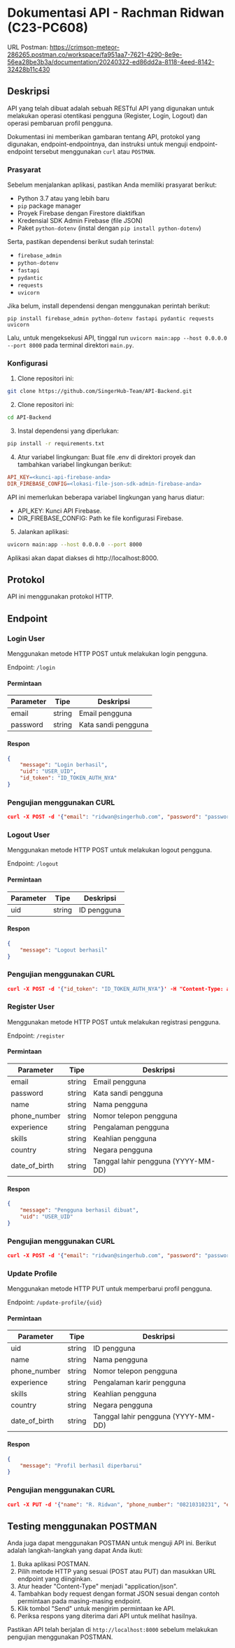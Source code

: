 # Dokumentasi API - Rachman Ridwan (C23-PC608)
URL Postman: https://crimson-meteor-286265.postman.co/workspace/fa951aa7-7621-4290-8e9e-56ea28be3b3a/documentation/20240322-ed86dd2a-8118-4eed-8142-32428b11c430
## Deskripsi
API yang telah dibuat adalah sebuah RESTful API yang digunakan untuk melakukan operasi otentikasi pengguna (Register, Login, Logout) dan operasi pembaruan profil pengguna.

Dokumentasi ini memberikan gambaran tentang API, protokol yang digunakan, endpoint-endpointnya, dan instruksi untuk menguji endpoint-endpoint tersebut menggunakan `curl` atau `POSTMAN`.

### Prasyarat
Sebelum menjalankan aplikasi, pastikan Anda memiliki prasyarat berikut:
- Python 3.7 atau yang lebih baru
- `pip` package manager
- Proyek Firebase dengan Firestore diaktifkan
- Kredensial SDK Admin Firebase (file JSON)
- Paket `python-dotenv` (instal dengan `pip install python-dotenv`)

Serta, pastikan dependensi berikut sudah terinstal:
- `firebase_admin`
- `python-dotenv`
- `fastapi`
- `pydantic`
- `requests`
- `uvicorn`

Jika belum, install dependensi dengan menggunakan perintah berikut:

```shell
pip install firebase_admin python-dotenv fastapi pydantic requests uvicorn
```

Lalu, untuk mengeksekusi API, tinggal run `uvicorn main:app --host 0.0.0.0 --port 8000` pada terminal direktori `main.py`.

### Konfigurasi
1. Clone repositori ini:
```bash
git clone https://github.com/SingerHub-Team/API-Backend.git
```

2. Clone repositori ini:
```bash
cd API-Backend
```

3. Instal dependensi yang diperlukan:
```bash
pip install -r requirements.txt
```

4. Atur variabel lingkungan:
Buat file .env di direktori proyek dan tambahkan variabel lingkungan berikut:
```makefile
API_KEY=<kunci-api-firebase-anda>
DIR_FIREBASE_CONFIG=<lokasi-file-json-sdk-admin-firebase-anda>
```
API ini memerlukan beberapa variabel lingkungan yang harus diatur:
- API_KEY: Kunci API Firebase.
- DIR_FIREBASE_CONFIG: Path ke file konfigurasi Firebase.

5. Jalankan aplikasi:
```bash
uvicorn main:app --host 0.0.0.0 --port 8000
```
Aplikasi akan dapat diakses di http://localhost:8000.

## Protokol
API ini menggunakan protokol HTTP.

## Endpoint

### Login User
Menggunakan metode HTTP POST untuk melakukan login pengguna.

Endpoint: `/login`

#### Permintaan
| Parameter | Tipe   | Deskripsi           |
| --------- | ------ | --------------------|
| email     | string | Email pengguna      |
| password  | string | Kata sandi pengguna |

#### Respon
```json
{
    "message": "Login berhasil",
    "uid": "USER_UID",
    "id_token": "ID_TOKEN_AUTH_NYA"
}
```
### Pengujian menggunakan CURL
```json
curl -X POST -d '{"email": "ridwan@singerhub.com", "password": "password123"}' -H "Content-Type: application/json" http://localhost:8000/login
```

### Logout User
Menggunakan metode HTTP POST untuk melakukan logout pengguna.

Endpoint: `/logout`

#### Permintaan
| Parameter  | Tipe   | Deskripsi           |
| ---------- | ------ | --------------------|
| uid        | string | ID pengguna         |

#### Respon
```json
{
    "message": "Logout berhasil"
}
```

### Pengujian menggunakan CURL
```json
curl -X POST -d '{"id_token": "ID_TOKEN_AUTH_NYA"}' -H "Content-Type: application/json" http://localhost:8000/logout
```

### Register User
Menggunakan metode HTTP POST untuk melakukan registrasi pengguna.

Endpoint: `/register`

#### Permintaan
| Parameter        | Tipe   | Deskripsi                     |
| ---------------- | ------ | ------------------------------|
| email            | string | Email pengguna                |
| password         | string | Kata sandi pengguna           |
| name             | string | Nama pengguna                 |
| phone_number     | string | Nomor telepon pengguna        |
| experience       | string | Pengalaman pengguna           |
| skills           | string | Keahlian pengguna             |
| country          | string | Negara pengguna               |
| date_of_birth    | string | Tanggal lahir pengguna (YYYY-MM-DD) |

#### Respon
```json
{
    "message": "Pengguna berhasil dibuat",
    "uid": "USER_UID"
}
```

### Pengujian menggunakan CURL
```json
curl -X POST -d '{"email": "ridwan@singerhub.com", "password": "password123", "name": "Rachman Ridwan", "phone_number": "21312312", "experience": "5 tahun", "skills": "Python, JavaScript", "country": "Malaysia", "date_of_birth": "1990-01-01"}' -H "Content-Type: application/json" http://localhost:8000/register
```

### Update Profile
Menggunakan metode HTTP PUT untuk memperbarui profil pengguna.

Endpoint: `/update-profile/{uid}`

#### Permintaan
| Parameter        | Tipe   | Deskripsi                     |
| ---------------- | ------ | ------------------------------|
| uid              | string | ID pengguna                   |
| name             | string | Nama pengguna                 |
| phone_number     | string | Nomor telepon pengguna        |
| experience       | string | Pengalaman karir pengguna     |
| skills           | string | Keahlian pengguna             |
| country          | string | Negara pengguna               |
| date_of_birth    | string | Tanggal lahir pengguna (YYYY-MM-DD) |

#### Respon
```json
{
    "message": "Profil berhasil diperbarui"
}
```

### Pengujian menggunakan CURL
```json
curl -X PUT -d '{"name": "R. Ridwan", "phone_number": "08210310231", "experience": "10 tahun", "skills": "C++, C#, Python", "country": "Indonesia", "date_of_birth": "2002-09-29"}' -H "Content-Type: application/json" http://localhost:8000/update-profile/USER_UID
```

## Testing menggunakan POSTMAN
Anda juga dapat menggunakan POSTMAN untuk menguji API ini. Berikut adalah langkah-langkah yang dapat Anda ikuti:

1. Buka aplikasi POSTMAN.
2. Pilih metode HTTP yang sesuai (POST atau PUT) dan masukkan URL endpoint yang diinginkan.
3. Atur header "Content-Type" menjadi "application/json".
4. Tambahkan body request dengan format JSON sesuai dengan contoh permintaan pada masing-masing endpoint.
5. Klik tombol "Send" untuk mengirim permintaan ke API.
6. Periksa respons yang diterima dari API untuk melihat hasilnya.

Pastikan API telah berjalan di `http://localhost:8000` sebelum melakukan pengujian menggunakan POSTMAN.
